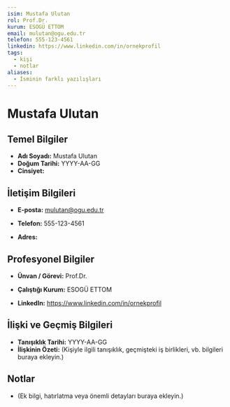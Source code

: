 ```yaml
---
isim: Mustafa Ulutan
rol: Prof.Dr.
kurum: ESOGÜ ETTOM
email: mulutan@ogu.edu.tr
telefon: 555-123-4561
linkedin: https://www.linkedin.com/in/ornekprofil
tags:
  - kişi
  - notlar
aliases:
  - İsminin farklı yazılışları
---
```


# <span query="get(isim)"></span>Mustafa Ulutan<span type="end"></span>


## Temel Bilgiler
- **Adı Soyadı:** <span query="get(isim)"></span>Mustafa Ulutan<span type="end"></span>
- **Doğum Tarihi:** YYYY-AA-GG
- **Cinsiyet:** 

## İletişim Bilgileri
- **E-posta:** <span query="get(email)"></span>mulutan@ogu.edu.tr<span type="end"></span>
- **Telefon:** <span query="get(telefon)"></span>555-123-4561<span type="end"></span>

- **Adres:** 

## Profesyonel Bilgiler
- **Ünvan / Görevi:** <span query="get(rol)"></span>Prof.Dr.<span type="end"></span>

- **Çalıştığı Kurum:** <span query="get(kurum)"></span>ESOGÜ ETTOM<span type="end"></span>

- **LinkedIn:** <span query="get(linkedin)"></span>https://www.linkedin.com/in/ornekprofil<span type="end"></span>


## İlişki ve Geçmiş Bilgileri
- **Tanışıklık Tarihi:** YYYY-AA-GG
- **İlişkinin Özeti:** (Kişiyle ilgili tanışıklık, geçmişteki iş birlikleri, vb. bilgileri buraya ekleyin.)

## Notlar
- (Ek bilgi, hatırlatma veya önemli detayları buraya ekleyin.)
